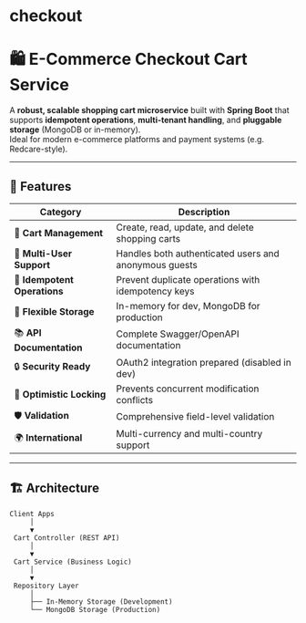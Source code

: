 # checkout
# 🛍️ E-Commerce Checkout Cart Service

A **robust, scalable shopping cart microservice** built with **Spring Boot** that supports **idempotent operations**, **multi-tenant handling**, and **pluggable storage** (MongoDB or in-memory).  
Ideal for modern e-commerce platforms and payment systems (e.g. Redcare-style).

---

## 🚀 Features

| Category | Description |
|-----------|-------------|
| 🛒 **Cart Management** | Create, read, update, and delete shopping carts |
| 👤 **Multi-User Support** | Handles both authenticated users and anonymous guests |
| 🔄 **Idempotent Operations** | Prevent duplicate operations with idempotency keys |
| 💾 **Flexible Storage** | In-memory for dev, MongoDB for production |
| 📚 **API Documentation** | Complete Swagger/OpenAPI documentation |
| 🔒 **Security Ready** | OAuth2 integration prepared (disabled in dev) |
| 🎯 **Optimistic Locking** | Prevents concurrent modification conflicts |
| 🛡️ **Validation** | Comprehensive field-level validation |
| 🌍 **International** | Multi-currency and multi-country support |

---

## 🏗️ Architecture

```text
Client Apps
     │
     ▼
 Cart Controller (REST API)
     │
     ▼
 Cart Service (Business Logic)
     │
     ▼
 Repository Layer
     │
     ├── In-Memory Storage (Development)
     └── MongoDB Storage (Production)


